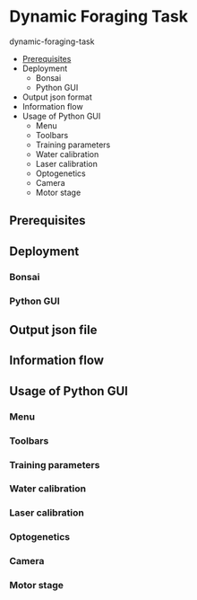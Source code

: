 # Dynamic Foraging Task
dynamic-foraging-task
- [Prerequisites](Prerequisites)
- Deployment
  - Bonsai
  - Python GUI
- Output json format
- Information flow
- Usage of Python GUI
  - Menu
  - Toolbars
  - Training parameters
  - Water calibration
  - Laser calibration
  - Optogenetics
  - Camera
  - Motor stage

## Prerequisites
## Deployment
### Bonsai
### Python GUI
## Output json file
## Information flow
## Usage of Python GUI
### Menu
### Toolbars
### Training parameters
### Water calibration
### Laser calibration
### Optogenetics
### Camera
### Motor stage
